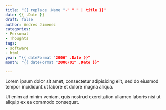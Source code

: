 ```yaml
---
title: "{{ replace .Name "-" " " | title }}"
date: {{ .Date }}
draft: false
author: Andres Jimenez
categories:
- Personal
- Thoughts
tags:
- software
- html
year: "{{ dateFormat "2006" .Date }}"
month: "{{ dateFormat "2006/01" .Date }}"

---
```

Lorem ipsum dolor sit amet, consectetur adipisicing elit, sed do eiusmod
tempor incididunt ut labore et dolore magna aliqua.

<!--more-->

Ut enim ad minim veniam, quis nostrud exercitation ullamco laboris nisi ut
aliquip ex ea commodo consequat.
